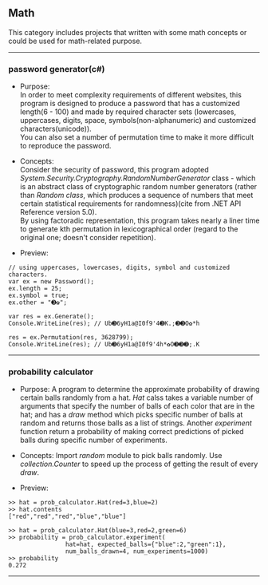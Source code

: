 ## Math

This category includes projects that written with some math concepts or could be used for math-related purpose.

---

### password generator(c#)

* Purpose:   
In order to meet complexity requirements of different websites, this program is designed to produce a password that has a customized length(6 - 100) and made by required character sets (lowercases, uppercases, digits, space, symbols(non-alphanumeric) and customized characters(unicode)).  
You can also set a number of permutation time to make it more difficult to reproduce the password. 

* Concepts:  
Consider the security of password, this program adopted *System.Security.Cryptography.RandomNumberGenerator* class - which is an abstract class of cryptographic random number generators (rather than *Random class*, which produces a sequence of numbers that meet certain statistical requirements for randomness)(cite from .NET API Reference version 5.0).   
By using factoradic representation, this program takes nearly a liner time to generate kth permutation in lexicographical order (regard to the original one; doesn't consider repetition).

* Preview:  
```
// using uppercases, lowercases, digits, symbol and customized characters.
var ex = new Password();
ex.length = 25;
ex.symbol = true;
ex.other = "➌✿";

var res = ex.Generate();
Console.WriteLine(res); // Ub➌6yH1a@I0f9'4➌K.;➌➌O✿*h

res = ex.Permutation(res, 3628799); 
Console.WriteLine(res); // Ub➌6yH1a@I0f9'4h*✿O➌➌➌;.K
```
---

### probability calculator

* Purpose:
A program to determine the approximate probability of drawing certain balls randomly from a hat.
*Hat* calss takes a variable number of arguments that specify the number of balls of each color that are in the hat; and has a *draw* method which  picks specific number of balls at random and returns those balls as a list of strings.
Another *experiment* function return a probability of making correct predictions of picked balls during specific number of experiments.

* Concepts:
Import *random* module to pick balls randomly.
Use *collection.Counter* to speed up the process of getting the result of every *draw*.

* Preview:
```
>> hat = prob_calculator.Hat(red=3,blue=2)
>> hat.contents
["red","red","red","blue","blue"]

>> hat = prob_calculator.Hat(blue=3,red=2,green=6)
>> probability = prob_calculator.experiment(
                hat=hat, expected_balls={"blue":2,"green":1},
                num_balls_drawn=4, num_experiments=1000)
>> probability
0.272
```
---

